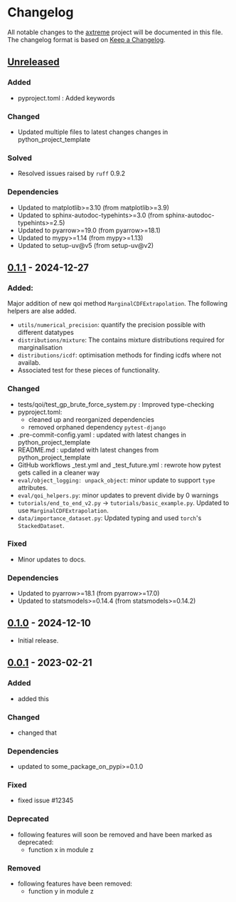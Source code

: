 # Changelog

All notable changes to the [axtreme] project will be documented in this file.<br>
The changelog format is based on [Keep a Changelog](https://keepachangelog.com/en/1.0.0/).

## [Unreleased]

### Added
* pyproject.toml : Added keywords

### Changed
* Updated multiple files to latest changes changes in python_project_template

### Solved
* Resolved issues raised by `ruff` 0.9.2

### Dependencies
* Updated to matplotlib>=3.10  (from matplotlib>=3.9)
* Updated to sphinx-autodoc-typehints>=3.0  (from sphinx-autodoc-typehints>=2.5)
* Updated to pyarrow>=19.0  (from pyarrow>=18.1)
* Updated to mypy>=1.14  (from mypy>=1.13)
* Updated to setup-uv@v5  (from setup-uv@v2)


## [0.1.1] - 2024-12-27

### Added:
Major addition of new qoi method `MarginalCDFExtrapolation`. The following helpers are alse added.
* `utils/numerical_precision`: quantify the precision possible with different datatypes
* `distributions/mixture`: The contains mixture distributions required for marginalisation
* `distributions/icdf`: optimisation methods for finding icdfs where not availab.
* Associated test for these pieces of functionality.

### Changed
* tests/qoi/test_gp_brute_force_system.py : Improved type-checking
* pyproject.toml:
  * cleaned up and reorganized dependencies
  * removed orphaned dependency `pytest-django`
* .pre-commit-config.yaml : updated with latest changes in python_project_template
* README.md : updated with latest changes from python_project_template
* GitHub workflows _test.yml and _test_future.yml : rewrote how pytest gets called in a cleaner way
* `eval/object_logging: unpack_object`: minor update to support `type` attributes.
* `eval/qoi_helpers.py`: minor updates to prevent divide by 0 warnings
* `tutorials/end_to_end_v2.py` -> `tutorials/basic_example.py`. Updated to use `MarginalCDFExtrapolation`.
* `data/importance_dataset.py`: Updated typing and used `torch`'s `StackedDataset`.

### Fixed
* Minor updates to docs.


### Dependencies
* Updated to pyarrow>=18.1  (from pyarrow>=17.0)
* Updated to statsmodels>=0.14.4  (from statsmodels>=0.14.2)


## [0.1.0] - 2024-12-10

* Initial release.


## [0.0.1] - 2023-02-21

### Added

* added this

### Changed

* changed that

### Dependencies

* updated to some_package_on_pypi>=0.1.0

### Fixed

* fixed issue #12345

### Deprecated

* following features will soon be removed and have been marked as deprecated:
    * function x in module z

### Removed

* following features have been removed:
    * function y in module z


<!-- Markdown link & img dfn's -->
[unreleased]: https://github.com/dnv-opensource/axtreme/compare/v0.1.1...HEAD
[0.1.1]: https://github.com/dnv-opensource/axtreme/releases/tag/v0.1.1
[0.1.0]: https://github.com/dnv-opensource/axtreme/releases/tag/v0.1.0
[0.0.1]: https://github.com/dnv-opensource/axtreme/releases/tag/v0.0.1
[axtreme]: https://github.com/dnv-opensource/axtreme
